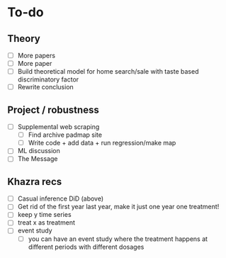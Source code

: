 # To-do

## Theory

- [ ] More papers
- [ ] More paper
- [ ] Build theoretical model for home search/sale with taste based discriminatory factor
- [ ] Rewrite conclusion

## Project / robustness

<!-- - [ ] Change regressions to be causal
  - [x] Read CI ch9
  - [ ] Make modifications to regressions (get help from Adrian)
  - [ ] Change in minority share as main X? -->
- [ ] Supplemental web scraping
  - [ ] Find archive padmap site
  - [ ] Write code + add data + run regression/make map
- [ ] ML discussion
- [ ] The Message

## Khazra recs

- [ ] Casual inference DiD (above)
- [ ] Get rid of the first year last year, make it just one year one treatment!
- [ ] keep y time series
- [ ] treat x as treatment
- [ ] event study 
  - [ ] you can have an event study where the treatment happens at different periods with different dosages